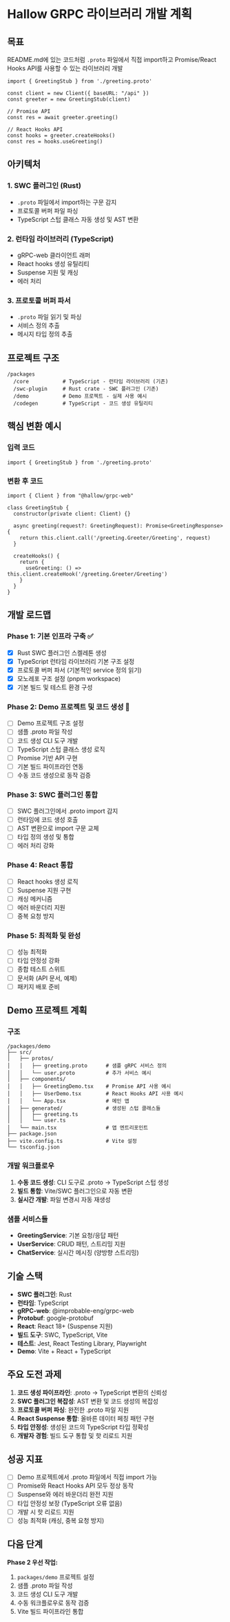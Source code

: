 # Hallow GRPC 라이브러리 개발 계획

## 목표

README.md에 있는 코드처럼 `.proto` 파일에서 직접 import하고 Promise/React Hooks API를 사용할 수 있는 라이브러리 개발

```tsx
import { GreetingStub } from './greeting.proto'

const client = new Client({ baseURL: "/api" })
const greeter = new GreetingStub(client)

// Promise API
const res = await greeter.greeting()

// React Hooks API
const hooks = greeter.createHooks()
const res = hooks.useGreeting()
```

## 아키텍처

### 1. SWC 플러그인 (Rust)
- `.proto` 파일에서 import하는 구문 감지
- 프로토콜 버퍼 파일 파싱
- TypeScript 스텁 클래스 자동 생성 및 AST 변환

### 2. 런타임 라이브러리 (TypeScript)
- gRPC-web 클라이언트 래퍼
- React hooks 생성 유틸리티  
- Suspense 지원 및 캐싱
- 에러 처리

### 3. 프로토콜 버퍼 파서
- `.proto` 파일 읽기 및 파싱
- 서비스 정의 추출
- 메시지 타입 정의 추출

## 프로젝트 구조

```
/packages
  /core           # TypeScript - 런타임 라이브러리 (기존)
  /swc-plugin     # Rust crate - SWC 플러그인 (기존)
  /demo           # Demo 프로젝트 - 실제 사용 예시
  /codegen        # TypeScript - 코드 생성 유틸리티
```

## 핵심 변환 예시

### 입력 코드
```tsx
import { GreetingStub } from './greeting.proto'
```

### 변환 후 코드
```tsx
import { Client } from "@hallow/grpc-web"

class GreetingStub {
  constructor(private client: Client) {}
  
  async greeting(request?: GreetingRequest): Promise<GreetingResponse> {
    return this.client.call('/greeting.Greeter/Greeting', request)
  }
  
  createHooks() {
    return {
      useGreeting: () => this.client.createHook('/greeting.Greeter/Greeting')
    }
  }
}
```

## 개발 로드맵

### Phase 1: 기본 인프라 구축 ✅
- [x] Rust SWC 플러그인 스켈레톤 생성
- [x] TypeScript 런타임 라이브러리 기본 구조 설정
- [x] 프로토콜 버퍼 파서 (기본적인 service 정의 읽기)
- [x] 모노레포 구조 설정 (pnpm workspace)
- [x] 기본 빌드 및 테스트 환경 구성

### Phase 2: Demo 프로젝트 및 코드 생성 🚀
- [ ] Demo 프로젝트 구조 설정
- [ ] 샘플 .proto 파일 작성
- [ ] 코드 생성 CLI 도구 개발
- [ ] TypeScript 스텁 클래스 생성 로직
- [ ] Promise 기반 API 구현
- [ ] 기본 빌드 파이프라인 연동
- [ ] 수동 코드 생성으로 동작 검증

### Phase 3: SWC 플러그인 통합
- [ ] SWC 플러그인에서 .proto import 감지
- [ ] 런타임에 코드 생성 호출
- [ ] AST 변환으로 import 구문 교체
- [ ] 타입 정의 생성 및 통합
- [ ] 에러 처리 강화

### Phase 4: React 통합
- [ ] React hooks 생성 로직
- [ ] Suspense 지원 구현
- [ ] 캐싱 메커니즘
- [ ] 에러 바운더리 지원
- [ ] 중복 요청 방지

### Phase 5: 최적화 및 완성
- [ ] 성능 최적화
- [ ] 타입 안정성 강화
- [ ] 종합 테스트 스위트
- [ ] 문서화 (API 문서, 예제)
- [ ] 패키지 배포 준비

## Demo 프로젝트 계획

### 구조
```
/packages/demo
├── src/
│   ├── protos/
│   │   ├── greeting.proto      # 샘플 gRPC 서비스 정의
│   │   └── user.proto          # 추가 서비스 예시
│   ├── components/
│   │   ├── GreetingDemo.tsx    # Promise API 사용 예시
│   │   ├── UserDemo.tsx        # React Hooks API 사용 예시
│   │   └── App.tsx             # 메인 앱
│   ├── generated/              # 생성된 스텁 클래스들
│   │   ├── greeting.ts
│   │   └── user.ts
│   └── main.tsx                # 앱 엔트리포인트
├── package.json
├── vite.config.ts              # Vite 설정
└── tsconfig.json
```

### 개발 워크플로우
1. **수동 코드 생성**: CLI 도구로 .proto → TypeScript 스텁 생성
2. **빌드 통합**: Vite/SWC 플러그인으로 자동 변환
3. **실시간 개발**: 파일 변경시 자동 재생성

### 샘플 서비스들
- **GreetingService**: 기본 요청/응답 패턴
- **UserService**: CRUD 패턴, 스트리밍 지원
- **ChatService**: 실시간 메시징 (양방향 스트리밍)

## 기술 스택

- **SWC 플러그인**: Rust
- **런타임**: TypeScript
- **gRPC-web**: @improbable-eng/grpc-web
- **Protobuf**: google-protobuf
- **React**: React 18+ (Suspense 지원)
- **빌드 도구**: SWC, TypeScript, Vite
- **테스트**: Jest, React Testing Library, Playwright
- **Demo**: Vite + React + TypeScript

## 주요 도전 과제

1. **코드 생성 파이프라인**: .proto → TypeScript 변환의 신뢰성
2. **SWC 플러그인 복잡성**: AST 변환 및 코드 생성의 복잡성
3. **프로토콜 버퍼 파싱**: 완전한 .proto 파일 지원
4. **React Suspense 통합**: 올바른 데이터 페칭 패턴 구현
5. **타입 안정성**: 생성된 코드의 TypeScript 타입 정확성
6. **개발자 경험**: 빌드 도구 통합 및 핫 리로드 지원

## 성공 지표

- [ ] Demo 프로젝트에서 .proto 파일에서 직접 import 가능
- [ ] Promise와 React Hooks API 모두 정상 동작
- [ ] Suspense와 에러 바운더리 완전 지원
- [ ] 타입 안정성 보장 (TypeScript 오류 없음)
- [ ] 개발 시 핫 리로드 지원
- [ ] 성능 최적화 (캐싱, 중복 요청 방지)

## 다음 단계

**Phase 2 우선 작업:**
1. `packages/demo` 프로젝트 설정
2. 샘플 .proto 파일 작성
3. 코드 생성 CLI 도구 개발
4. 수동 워크플로우로 동작 검증
5. Vite 빌드 파이프라인 통합